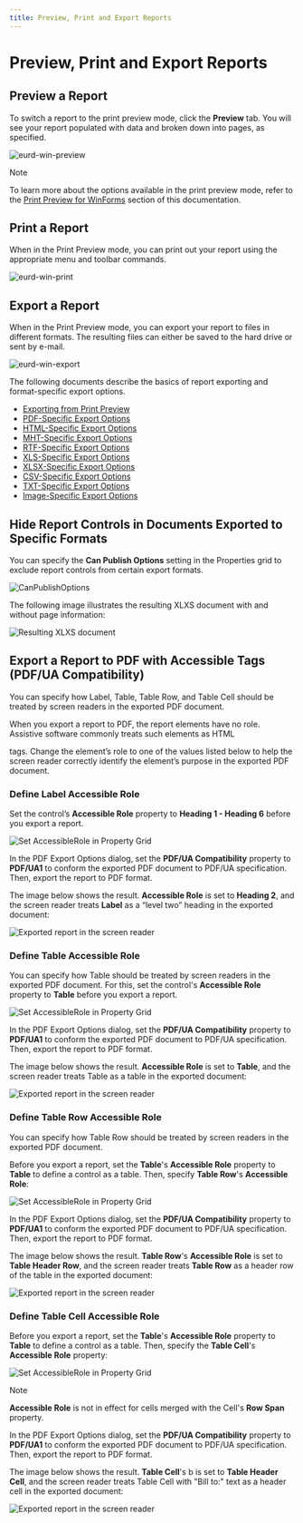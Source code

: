 ```yaml
---
title: Preview, Print and Export Reports
---
```

# Preview, Print and Export Reports

## Preview a Report
To switch a report to the print preview mode, click the **Preview** tab. You will see your report populated with data and broken down into pages, as specified.

![eurd-win-preview](../../../images/eurd-win-preview.png)

> [!NOTE]
> To learn more about the options available in the print preview mode, refer to the [Print Preview for WinForms](~/interface-elements-for-desktop/articles/print-preview/print-preview-for-winforms.md) section of this documentation.


## Print a Report

When in the Print Preview mode, you can print out your report using the appropriate menu and toolbar commands.

![eurd-win-print](../../../images/eurd-win-print.png)

## Export a Report

When in the Print Preview mode, you can export your report to files in different formats. The resulting files can either be saved to the hard drive or sent by e-mail.

![eurd-win-export](../../../images/eurd-win-export.png)


The following documents describe the basics of report exporting and format-specific export options.
* [Exporting from Print Preview](~/interface-elements-for-desktop/articles/print-preview/print-preview-for-winforms/exporting/exporting-from-print-preview.md)
* [PDF-Specific Export Options](~/interface-elements-for-desktop/articles/print-preview/print-preview-for-winforms/exporting/pdf-specific-export-options.md)
* [HTML-Specific Export Options](~/interface-elements-for-desktop/articles/print-preview/print-preview-for-winforms/exporting/html-specific-export-options.md)
* [MHT-Specific Export Options](~/interface-elements-for-desktop/articles/print-preview/print-preview-for-winforms/exporting/mht-specific-export-options.md)
* [RTF-Specific Export Options](~/interface-elements-for-desktop/articles/print-preview/print-preview-for-winforms/exporting/rtf-specific-export-options.md)
* [XLS-Specific Export Options](~/interface-elements-for-desktop/articles/print-preview/print-preview-for-winforms/exporting/xls-specific-export-options.md)
* [XLSX-Specific Export Options](~/interface-elements-for-desktop/articles/print-preview/print-preview-for-winforms/exporting/xlsx-specific-export-options.md)
* [CSV-Specific Export Options](~/interface-elements-for-desktop/articles/print-preview/print-preview-for-winforms/exporting/csv-specific-export-options.md)
* [TXT-Specific Export Options](~/interface-elements-for-desktop/articles/print-preview/print-preview-for-winforms/exporting/txt-specific-export-options.md)
* [Image-Specific Export Options](~/interface-elements-for-desktop/articles/print-preview/print-preview-for-winforms/exporting/image-specific-export-options.md)


## Hide Report Controls in Documents Exported to Specific Formats

You can specify the **Can Publish Options** setting in the Properties grid to exclude report controls from certain export formats.

![CanPublishOptions](../../../images/can-publish-options-property-grid.png)

The following image illustrates the resulting XLXS document with and without page information:

![Resulting XLXS document](../../../images/can-publish-options-example-image.png)

## Export a Report to PDF with Accessible Tags (PDF/UA Compatibility)

You can specify how Label, Table, Table Row, and Table Cell should be treated by screen readers in the exported PDF document.

When you export a report to PDF, the report elements have no role. Assistive software commonly treats such elements as HTML <div> tags. Change the element’s role to one of the values listed below to help the screen reader correctly identify the element’s purpose in the exported PDF document.

### Define Label Accessible Role

Set the control’s **Accessible Role** property to **Heading 1 - Heading 6** before you export a report.

![Set AccessibleRole in Property Grid](~/reporting-for-desktop/images/label-assesible-role.png)

In the PDF Export Options dialog, set the **PDF/UA Compatibility** property to **PDF/UA1** to conform the exported PDF document to PDF/UA specification. Then, export the report to PDF format.

The image below shows the result. **Accessible Role** is set to **Heading 2**, and the screen reader treats **Label** as a “level two” heading in the exported document:

![Exported report in the screen reader](~/reporting-for-desktop/images/accessible-exported-document-with-label.png)

### Define Table Accessible Role

You can specify how Table should be treated by screen readers in the exported PDF document. For this, set the control's **Accessible Role** property to **Table** before you export a report.

![Set AccessibleRole in Property Grid](~/reporting-for-desktop/images/table-assesible-role.png)

In the PDF Export Options dialog, set the **PDF/UA Compatibility** property to **PDF/UA1** to conform the exported PDF document to PDF/UA specification. Then, export the report to PDF format.

The image below shows the result. **Accessible Role** is set to **Table**, and the screen reader treats Table as a table in the exported document:

![Exported report in the screen reader](~/reporting-for-desktop/images/accessible-exported-document-with-table.png)

### Define Table Row Accessible Role

You can specify how Table Row should be treated by screen readers in the exported PDF document. 

Before you export a report, set the **Table**'s **Accessible Role** property to **Table** to define a control as a table. Then, specify **Table Row**'s **Accessible Role**:

![Set AccessibleRole in Property Grid](~/reporting-for-desktop/images/table-row-assesible-role.png)

In the PDF Export Options dialog, set the **PDF/UA Compatibility** property to **PDF/UA1** to conform the exported PDF document to PDF/UA specification. Then, export the report to PDF format.

The image below shows the result. **Table Row**'s **Accessible Role** is set to **Table Header Row**, and the screen reader treats **Table Row** as a header row of the table in the exported document:

![Exported report in the screen reader](~/reporting-for-desktop/images/accessible-exported-document-with-tablerow.png) 

### Define Table Cell Accessible Role

Before you export a report, set the **Table**'s **Accessible Role** property to **Table** to define a control as a table. Then, specify the **Table Cell**'s **Accessible Role** property:

![Set AccessibleRole in Property Grid](~/reporting-for-desktop/images/tablecell-assesible-role.png)

> [!NOTE]
> **Accessible Role** is not in effect for cells merged with the Cell's **Row Span** property. 

In the PDF Export Options dialog, set the **PDF/UA Compatibility** property to **PDF/UA1** to conform the exported PDF document to PDF/UA specification. Then, export the report to PDF format.

The image below shows the result. **Table Cell**'s b is set to **Table Header Cell**, and the screen reader treats Table Cell with "Bill to:" text as a header cell in the exported document:

![Exported report in the screen reader](~/reporting-for-desktop/images/accessible-exported-document-with-table.png)
